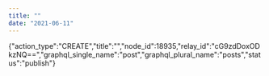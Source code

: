 ```yaml
---
title: ""
date: "2021-06-11"
---
```


{"action\_type":"CREATE","title":"","node\_id":18935,"relay\_id":"cG9zdDoxODkzNQ==","graphql\_single\_name":"post","graphql\_plural\_name":"posts","status":"publish"}
